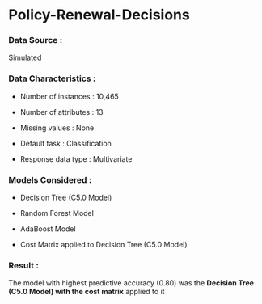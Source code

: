 # Policy-Renewal-Decisions

### Data Source :

Simulated

### Data Characteristics :

* Number of instances : 10,465

* Number of attributes : 13

* Missing values : None

* Default task : Classification

* Response data type : Multivariate

### Models Considered :

* Decision Tree (C5.0 Model)

* Random Forest Model

* AdaBoost Model

* Cost Matrix applied to Decision Tree (C5.0 Model)

### Result :

The model with highest predictive accuracy (0.80) was the **Decision Tree (C5.0 Model) with the cost matrix** applied to it




